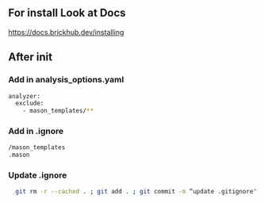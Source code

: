 ## For install Look at Docs

https://docs.brickhub.dev/installing

## After init
### Add in analysis_options.yaml 

```sh  
analyzer:
  exclude:
    - mason_templates/**
```


### Add in .ignore

```sh
/mason_templates
.mason
```

### Update .ignore

```sh
  git rm -r --cached . ; git add . ; git commit -m “update .gitignore"
```

